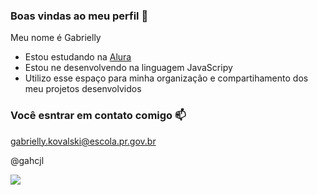 ### Boas vindas ao meu perfil 💙

Meu nome é Gabrielly 

- Estou estudando na [Alura](http://www.alura..com.br)
- Estou ne desenvolvendo na linguagem JavaScripy
- Utilizo esse espaço para minha organização e compartihamento dos meu projetos desenvolvidos

 ### Você esntrar em contato comigo 📫

 gabrielly.kovalski@escola.pr.gov.br

 @gahcjl

 ![](https://media1.tenor.com/m/2QP5twD2d28AAAAd/spring-forward.gif)
